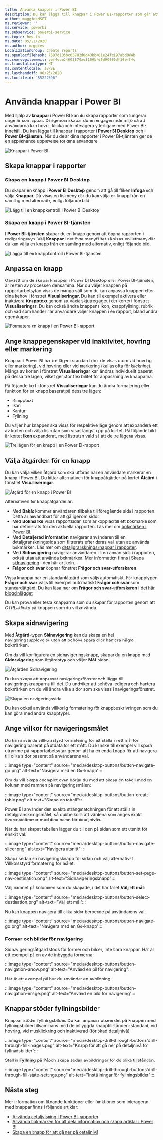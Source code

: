 ```yaml
---
title: Använda knappar i Power BI
description: Du kan lägga till knappar i Power BI-rapporter som gör att dina rapporter fungerar som appar, och fördjupar engagemanget hos användarna.
author: maggiesMSFT
ms.reviewer: ''
ms.service: powerbi
ms.subservice: powerbi-service
ms.topic: how-to
ms.date: 05/21/2020
ms.author: maggies
LocalizationGroup: Create reports
ms.openlocfilehash: 7597d135bc05783d0d43bb481e24fc197abd9d4b
ms.sourcegitcommit: eef4eee24695570ae3186b4d8d99660df16bf54c
ms.translationtype: HT
ms.contentlocale: sv-SE
ms.lasthandoff: 06/23/2020
ms.locfileid: "85222396"
---
```

# <a name="use-buttons-in-power-bi"></a>Använda knappar i Power BI
Med hjälp av **knappar** i Power BI kan du skapa rapporter som fungerar ungefär som appar. Därigenom skapar du en engagerande miljö så att användarna kan hovra, klicka och interagera ytterligare med Power BI-innehåll. Du kan lägga till knappar i rapporter i **Power BI Desktop** och i **Power BI-tjänsten**. När du delar dina rapporter i Power BI-tjänsten ger de en appliknande upplevelse för dina användare.

![Knappar i Power BI](media/desktop-buttons/power-bi-buttons.png)

## <a name="create-buttons-in-reports"></a>Skapa knappar i rapporter

### <a name="create-a-button-in-power-bi-desktop"></a>Skapa en knapp i Power BI Desktop

Du skapar en knapp i **Power BI Desktop** genom att gå till fliken **Infoga** och välja **Knappar**. Då visas en listmeny där du kan välja en knapp från en samling med alternativ, enligt följande bild. 

![Lägg till en knappkontroll i Power BI Desktop](media/desktop-buttons/power-bi-button-dropdown.png)

### <a name="create-a-button-in-the-power-bi-service"></a>Skapa en knapp i Power BI-tjänsten

I **Power BI-tjänsten** skapar du en knapp genom att öppna rapporten i redigeringsvyn. Välj **Knappar** i det övre menyfältet så visas en listmeny där du kan välja en knapp från en samling med alternativ, enligt följande bild. 

![Lägga till en knappkontroll i Power BI-tjänsten](media/desktop-buttons/power-bi-button-service-dropdown.png)

## <a name="customize-a-button"></a>Anpassa en knapp

Oavsett om du skapar knappen i Power BI Desktop eller Power BI-tjänsten, är resten av processen densamma. När du väljer knappen på rapportarbetsytan visas de många sätt som du kan anpassa knappen efter dina behov i fönstret **Visualiseringar**. Du kan till exempel aktivera eller inaktivera **Knapptext** genom att växla skjutreglaget i det kortet i fönstret **Visualiseringar**. Du kan också ändra knappens ikon, knappfyllning, rubrik och vad som händer när användare väljer knappen i en rapport, bland andra egenskaper.

![Formatera en knapp i en Power BI-rapport](media/desktop-buttons/power-bi-button-properties.png)

## <a name="set-button-properties-when-idle-hovered-over-or-selected"></a>Ange knappegenskaper vid inaktivitet, hovring eller markering

Knappar i Power BI har tre lägen: standard (hur de visas utom vid hovring eller markering), vid hovring eller vid markering (kallas ofta för *klickning*). Många av korten i fönstret **Visualiseringar** kan ändras individuellt baserat på dessa tre lägen, vilket ger stor flexibilitet för anpassning av knapparna.

På följande kort i fönstret **Visualiseringar** kan du ändra formatering eller funktion för en knapp baserat på dess tre lägen:

* Knapptext
* Ikon
* Kontur
* Fyllning

Du väljer hur knappen ska visas för respektive läge genom att expandera ett av korten och välja listrutan som visas längst upp på kortet. På följande bild är kortet **Ikon** expanderat, med listrutan vald så att de tre lägena visas.

![Tre lägen för en knapp i en Power BI-rapport](media/desktop-buttons/power-bi-button-format.png)

## <a name="select-the-action-for-a-button"></a>Välja åtgärden för en knapp

Du kan välja vilken åtgärd som ska utföras när en användare markerar en knapp i Power BI. Du hittar alternativen för knappåtgärder på kortet **Åtgärd** i fönstret **Visualiseringar**.

![Åtgärd för en knapp i Power BI](media/desktop-buttons/power-bi-button-action.png)

Alternativen för knappåtgärder är:

- Med **Bakåt** kommer användaren tillbaka till föregående sida i rapporten. Detta är användbart för att gå igenom sidor.
- Med **Bokmärke** visas rapportsidan som är kopplad till ett bokmärke som har definierats för den aktuella rapporten. Läs mer om [bokmärken i Power BI](desktop-bookmarks.md). 
- Med **Detaljerad information** navigerar användaren till en detaljgranskningssida som filtrerats efter deras val, utan att använda bokmärken. Läs mer om [detaljgranskningsknappar i rapporter](desktop-drill-through-buttons.md).
- Med **Sidnavigering** navigerar användaren till en annan sida i rapporten, också utan att använda bokmärken. Mer information finns i [Skapa sidnavigering](#create-page-navigation) i den här artikeln.
- **Frågor och svar** öppnar fönstret **Frågor och svar-utforskaren**. 

Vissa knappar har en standardåtgärd som väljs automatiskt. För knapptypen **Frågor och svar** väljs till exempel automatiskt **Frågor och svar** som standardåtgärd. Du kan läsa mer om **Frågor och svar-utforskaren** i [det här blogginlägget](https://powerbi.microsoft.com/blog/power-bi-desktop-april-2018-feature-summary/#Q&AExplorer).

Du kan prova eller testa knapparna som du skapar för rapporten genom att *CTRL+klicka* på knappen som du vill använda. 

## <a name="create-page-navigation"></a>Skapa sidnavigering

Med **Åtgärd**-typen **Sidnavigering** kan du skapa en hel navigeringsupplevelse utan att behöva spara eller hantera några bokmärken.

Om du vill konfigurera en sidnavigeringsknapp, skapar du en knapp med **Sidnavigering** som åtgärdstyp och väljer **Mål**-sidan.

![Åtgärden Sidnavigering](media/desktop-buttons/power-bi-page-navigation.png)

Du kan skapa ett anpassat navigeringsfönster och lägga till navigeringsknapparna till det. Du undviker att behöva redigera och hantera bokmärken om du vill ändra vilka sidor som ska visas i navigeringsfönstret.

![Skapa en navigeringssida](media/desktop-buttons/power-bi-build-navigation-pane.png)

Du kan också använda villkorlig formatering för knappbeskrivningen som du kan göra med andra knapptyper.

## <a name="set-the-navigation-destination-conditionally"></a>Ange villkor för navigeringsmålet

Du kan använda villkorsstyrd formatering för att ställa in ett mål för navigering baserat på utdata för ett mått. Du kanske till exempel vill spara utrymme på rapportarbetsytan genom att ha en enda knapp för att navigera till olika sidor baserat på användarens val.

:::image type="content" source="media/desktop-buttons/button-navigate-go.png" alt-text="Navigera med en Go-knapp":::
 
Om du vill skapa exemplet ovan börjar du med att skapa en tabell med en kolumn med namnen på navigeringsmålen:

:::image type="content" source="media/desktop-buttons/button-create-table.png" alt-text="Skapa en tabell":::

Power BI använder den exakta strängmatchningen för att ställa in detaljgranskningsmålet, så dubbelkolla att värdena som anges exakt överensstämmer med dina namn för detaljnivån.

När du har skapat tabellen lägger du till den på sidan som ett utsnitt för enskilt val:

:::image type="content" source="media/desktop-buttons/button-navigate-slicer.png" alt-text="Navigera utsnitt":::

Skapa sedan en navigeringsknapp för sidan och välj alternativet Villkorsstyrd formatering för målet:

:::image type="content" source="media/desktop-buttons/button-set-page-nav-destination.png" alt-text="Sidnavigeringsknapp":::
 
Välj namnet på kolumnen som du skapade, i det här fallet **Välj ett mål**:

:::image type="content" source="media/desktop-buttons/button-select-destination.png" alt-text="Välj ett mål":::

Nu kan knappen navigera till olika sidor beroende på användarens val.

:::image type="content" source="media/desktop-buttons/button-navigate-go.png" alt-text="Navigera med en Go-knapp":::
 
### <a name="shapes-and-images-for-navigation"></a>Former och bilder för navigering

Sidnavigeringsåtgärd stöds för former och bilder, inte bara knappar. Här är ett exempel på en av de inbyggda formerna:

:::image type="content" source="media/desktop-buttons/button-navigation-arrow.png" alt-text="Använd en pil för navigering":::
 
Här är ett exempel på hur du använder en avbildning:

:::image type="content" source="media/desktop-buttons/button-navigation-image.png" alt-text="Använd en bild för navigering":::
 
## <a name="buttons-support-fill-images"></a>Knappar stöder fyllningsbilder

Knappar stöder fyllningsbilder. Du kan anpassa utseendet på knappen med fyllningsbilder tillsammans med de inbyggda knapptillstånden: standard, vid hovring, vid musklickning och inaktiverad (för ökad detaljnivå).

:::image type="content" source="media/desktop-drill-through-buttons/drill-through-fill-images.png" alt-text="Knapp för att gå ner på detaljnivå för fyllnadsbilder":::

Ställ in **Fyllning** på **På**och skapa sedan avbildningar för de olika tillstånden.

:::image type="content" source="media/desktop-drill-through-buttons/drill-through-fill-state-settings.png" alt-text="Inställningar för fyllningsbilder":::


## <a name="next-steps"></a>Nästa steg
Mer information om liknande funktioner eller funktioner som interagerar med knappar finns i följande artiklar:

* [Använda detaljvisning i Power BI-rapporter](desktop-drillthrough.md)
* [Använda bokmärken för att dela information och skapa artiklar i Power BI](desktop-bookmarks.md)
* [Skapa en knapp för att gå ner på detaljnivå](desktop-drill-through-buttons.md)

